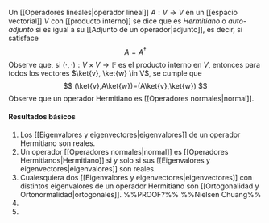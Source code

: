 Un [[Operadores lineales|operador lineal]] $A : V \rightarrow V$ en un [[espacio vectorial]] $V$ con [[producto interno]] se dice que es _Hermitiano_ o _auto-adjunto_ si es igual a su [[Adjunto de un operador|adjunto]], es decir, si satisface
$$
A=A^\dagger
$$
Observe que, si $( \cdot , \cdot ) : V \times V \rightarrow \mathbb{F}$ es el producto interno en $V$, entonces para todos los vectores $\ket{v}, \ket{w} \in V$, se cumple que
$$
(\ket{v},A\ket{w})=(A\ket{v},\ket{w})
$$
Observe que un operador Hermitiano es [[Operadores normales|normal]].

#### Resultados básicos
1. Los [[Eigenvalores y eigenvectores|eigenvalores]] de un operador Hermitiano son reales.
2. Un operador [[Operadores normales|normal]] es [[Operadores Hermitianos|Hermitiano]] si y solo si sus [[Eigenvalores y eigenvectores|eigenvalores]] son reales.
3. Cualesquiera dos [[Eigenvalores y eigenvectores|eigenvectores]] con distintos eigenvalores de un operador Hermitiano son [[Ortogonalidad y Ortonormalidad|ortogonales]]. %%PROOF?%% %%Nielsen Chuang%%
4. 
5. 